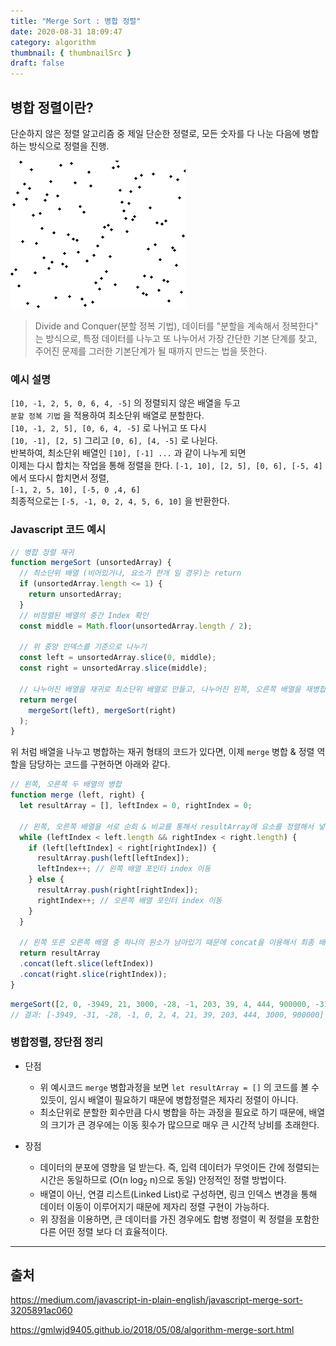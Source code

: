 ```yaml
---
title: "Merge Sort : 병합 정렬"
date: 2020-08-31 18:09:47
category: algorithm
thumbnail: { thumbnailSrc }
draft: false
---
```


## 병합 정렬이란?

단순하지 않은 정렬 알고리즘 중 제일 단순한 정렬로, 모든 숫자를 다 나눈 다음에 병합하는 방식으로 정렬을 진행.

![](./images/merge_sort_animation.gif)

> Divide and Conquer(분할 정복 기법), 데이터를 "분할을 계속해서 정복한다" 는 방식으로, 특정 데이터를 나누고 또 나누어서 가장 간단한 기본 단계를 찾고, 주어진 문제를 그러한 기본단계가 될 때까지 만드는 법을 뜻한다.

### 예시 설명

`[10, -1, 2, 5, 0, 6, 4, -5]` 의 정렬되지 않은 배열을 두고<br />
`분할 정복 기법` 을 적용하여 최소단위 배열로 분할한다.<br />
`[10, -1, 2, 5], [0, 6, 4, -5]` 로 나뉘고 또 다시<br />
`[10, -1], [2, 5]` 그리고 `[0, 6], [4, -5]` 로 나뉜다.<br />
반복하여, 최소단위 배열인 `[10], [-1] ...` 과 같이 나누게 되면<br />
이제는 다시 합치는 작업을 통해 정렬을 한다.
`[-1, 10], [2, 5], [0, 6], [-5, 4]` 에서 또다시 합치면서 정렬,<br />
`[-1, 2, 5, 10], [-5, 0 ,4, 6]`<br />
최종적으로는 `[-5, -1, 0, 2, 4, 5, 6, 10]` 을 반환한다.

### Javascript 코드 예시

```javascript
// 병합 정렬 재귀
function mergeSort (unsortedArray) {
  // 최소단위 배열 (비어있거나, 요소가 한개 일 경우)는 return
  if (unsortedArray.length <= 1) {
    return unsortedArray;
  }
  // 비정렬된 배열의 중간 Index 확인
  const middle = Math.floor(unsortedArray.length / 2);

  // 위 중앙 인덱스를 기준으로 나누기
  const left = unsortedArray.slice(0, middle);
  const right = unsortedArray.slice(middle);

  // 나누어진 배열을 재귀로 최소단위 배열로 만들고, 나누어진 왼쪽, 오른쪽 배열을 재병합
  return merge(
    mergeSort(left), mergeSort(right)
  );
}
```

위 처럼 배열을 나누고 병합하는 재귀 형태의 코드가 있다면, 이제 `merge` 병합 & 정렬 역할을 담당하는 코드를 구현하면 아래와 같다.

```javascript
// 왼쪽, 오른쪽 두 배열의 병합
function merge (left, right) {
  let resultArray = [], leftIndex = 0, rightIndex = 0;

  // 왼쪽, 오른쪽 배열을 서로 순회 & 비교를 통해서 resultArray에 요소를 정렬해서 넣는다.
  while (leftIndex < left.length && rightIndex < right.length) {
    if (left[leftIndex] < right[rightIndex]) {
      resultArray.push(left[leftIndex]);
      leftIndex++; // 왼쪽 배열 포인터 index 이동
    } else {
      resultArray.push(right[rightIndex]);
      rightIndex++; // 오른쪽 배열 포인터 index 이동
    }
  }

  // 왼쪽 또른 오른쪽 배열 중 하나의 원소가 남아있기 때문에 concat을 이용해서 최종 배열과 합쳐서 반환시켜야한다.
  return resultArray
  .concat(left.slice(leftIndex))
  .concat(right.slice(rightIndex));
}
```

```javascript
mergeSort([2, 0, -3949, 21, 3000, -28, -1, 203, 39, 4, 444, 900000, -31]);
// 결과: [-3949, -31, -28, -1, 0, 2, 4, 21, 39, 203, 444, 3000, 900000]
```

### 병합정렬, 장단점 정리

- 단점
  - 위 예시코드 `merge` 병합과정을 보면 `let resultArray = []` 의 코드를 볼 수 있듯이, 임시 배열이 필요하기 때문에 병합정렬은 제자리 정렬이 아니다.
  - 최소단위로 분할한 회수만큼 다시 병합을 하는 과정을 필요로 하기 때문에, 배열의 크기가 큰 경우에는 이동 횟수가 많으므로 매우 큰 시간적 낭비를 초래한다.

- 장점
  - 데이터의 분포에 영향을 덜 받는다. 즉, 입력 데이터가 무엇이든 간에 정렬되는 시간은 동일하므로 (O(n log<sub>2</sub> n)으로 동일) 안정적인 정렬 방법이다.
  - 배열이 아닌, 연결 리스트(Linked List)로 구성하면, 링크 인덱스 변경을 통해 데이터 이동이 이루어지기 때문에 제자리 정렬 구현이 가능하다.
  - 위 장점을 이용하면, 큰 데이터를 가진 경우에도 합병 정렬이 퀵 정렬을 포함한 다른 어떤 정렬 보다 더 효율적이다.

-----

## 출처
https://medium.com/javascript-in-plain-english/javascript-merge-sort-3205891ac060

https://gmlwjd9405.github.io/2018/05/08/algorithm-merge-sort.html